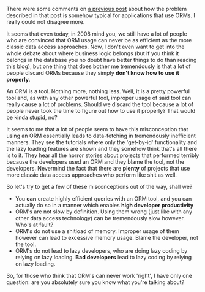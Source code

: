 There were some comments on [a previous post](/blog/2008/11/why-on-earth-would-a-developer-do-this/) about how the problem described in that post is somehow typical for applications that use ORMs.  I really could not disagree more.

It seems that even today, in 2008 mind you, we still have a lot of people who are convinced that ORM usage can never be as efficient as the more classic data access approaches.  Now, I don't even want to get into the whole debate about where business logic belongs (but if you think it belongs in the database you no doubt have better things to do than reading this blog), but one thing that does bother me tremendously is that a lot of people discard ORMs because they simply **don't know how to use it properly**.

An ORM is a tool.  Nothing more, nothing less.  Well, it is a pretty powerful tool and, as with any other powerful tool, improper usage of said tool can really cause a lot of problems.  Should we discard the tool because a lot of people never took the time to figure out how to use it properly?  That would be kinda stupid, no? 

It seems to me that a lot of people seem to have this misconception that using an ORM essentially leads to data-fetching in tremendously inefficient manners.  They see the tutorials where only the 'get-by-id' functionality and the lazy loading features are shown and they somehow think that's all there is to it.  They hear all the horror stories about projects that performed terribly because the developers used an ORM and they blame the tool, not the developers.  Nevermind the fact that there are **plenty** of projects that use more classic data access approaches who perform like shit as well.

So let's try to get a few of these misconceptions out of the way, shall we?

- You <strong>can</strong> create highly efficient queries with an ORM tool, and you can actually do so in a manner which enables <strong>high developer productivity</strong>
- ORM's are not slow by definition.  Using them wrong (just like with any other data access technology) can be tremendously slow however.  Who's at fault?
- ORM's do not use a shitload of memory.  Improper usage of them however can lead to excessive memory usage.  Blame the developer, not the tool.
- ORM's do not lead to lazy developers, who are doing lazy coding by relying on lazy loading.  <strong>Bad developers</strong> lead to lazy coding by relying on lazy loading.

So, for those who think that ORM's can never work 'right', I have only one question: are you absolutely sure you know what you're talking about?